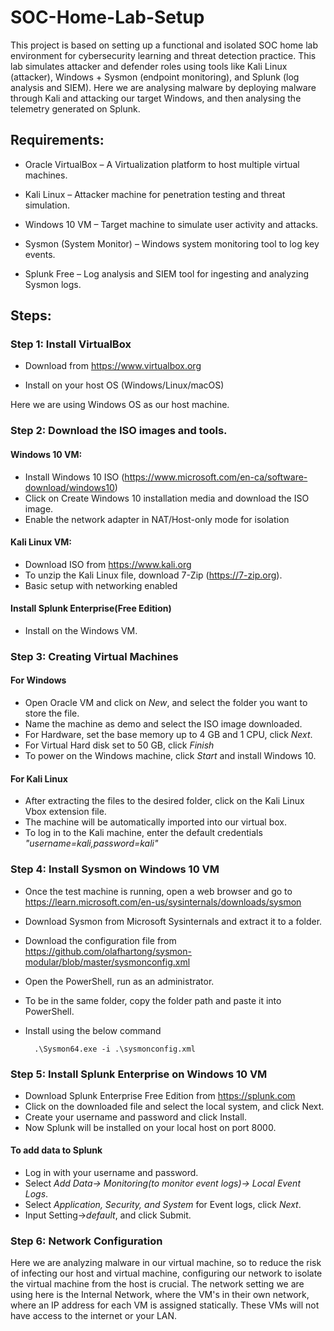 # SOC-Home-Lab-Setup
This project is based on setting up a functional and isolated SOC home lab environment for cybersecurity learning and threat detection practice. This lab simulates attacker and defender roles using tools like Kali Linux (attacker), Windows + Sysmon (endpoint monitoring), and Splunk (log analysis and SIEM). Here we are analysing malware by deploying malware through Kali and attacking our target Windows, and then analysing the telemetry generated on Splunk.

## Requirements:
- Oracle VirtualBox – A Virtualization platform to host multiple virtual machines.

- Kali Linux – Attacker machine for penetration testing and threat simulation.

- Windows 10 VM – Target machine to simulate user activity and attacks.

- Sysmon (System Monitor) – Windows system monitoring tool to log key events.

- Splunk Free – Log analysis and SIEM tool for ingesting and analyzing Sysmon logs.

## Steps:
### Step 1: Install VirtualBox
- Download from https://www.virtualbox.org

- Install on your host OS (Windows/Linux/macOS)

Here we are using Windows OS as our host machine.

### Step 2: Download the ISO images and tools.

#### Windows 10 VM:

- Install Windows 10 ISO (https://www.microsoft.com/en-ca/software-download/windows10)
- Click on Create Windows 10 installation media and download the ISO image.
- Enable the network adapter in NAT/Host-only mode for isolation

#### Kali Linux VM:

- Download ISO from https://www.kali.org
- To unzip the Kali Linux file, download 7-Zip (https://7-zip.org).
- Basic setup with networking enabled

#### 
  
#### Install Splunk Enterprise(Free Edition)

- Install on the Windows VM.

### Step 3: Creating Virtual Machines
#### For Windows
- Open Oracle VM and click on *New*, and select the folder you want to store the file.
- Name the machine as demo and select the ISO image downloaded.
- For Hardware, set the base memory up to 4 GB and 1 CPU, click *Next*.
- For Virtual Hard disk set to 50 GB, click *Finish*
- To power on the Windows machine, click *Start* and install Windows 10.
#### For Kali Linux
- After extracting the files to the desired folder, click on the  Kali Linux Vbox extension file.
- The machine will be automatically imported into our virtual box.
- To log in to the Kali machine, enter the default credentials *"username=kali,password=kali"*

### Step 4: Install Sysmon on Windows 10 VM
- Once the test machine is running, open a web browser and go to https://learn.microsoft.com/en-us/sysinternals/downloads/sysmon
- Download Sysmon from Microsoft Sysinternals and extract it to a folder.
- Download the configuration file from https://github.com/olafhartong/sysmon-modular/blob/master/sysmonconfig.xml
- Open the PowerShell, run as an administrator.
- To be in the same folder, copy the folder path and paste it into PowerShell.
- Install using the below command

        .\Sysmon64.exe -i .\sysmonconfig.xml
  
### Step 5: Install Splunk Enterprise on Windows 10 VM
- Download Splunk Enterprise Free Edition from https://splunk.com
- Click on the downloaded file and select the local system, and click Next.
- Create your username and password and click Install.
- Now Splunk will be installed on your local host on port 8000.

 #### To add data to Splunk
 - Log in with your username and password.
 - Select *Add Data-> Monitoring(to monitor event logs)-> Local Event Logs*.
 - Select *Application, Security, and System* for Event logs, click *Next*.
 - Input Setting->*default*, and click Submit.

### Step 6: Network Configuration
Here we are analyzing malware in our virtual machine, so to reduce the risk of infecting our host and virtual machine, configuring our network to isolate the virtual machine from the host is crucial. 
The network setting we are using here is the Internal Network, where the VM's in their own network, where an IP address for each VM is assigned statically. These VMs will not have access to the internet or your LAN.












